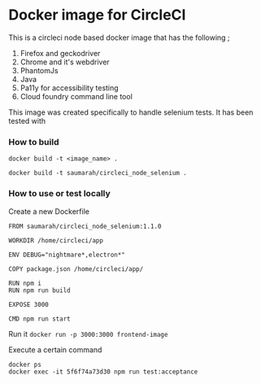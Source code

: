 # Docker image for CircleCI

This is a circleci node based docker image that has the following ;
1. Firefox and geckodriver
2. Chrome and it's webdriver
3. PhantomJs
4. Java
5. Pa11y for accessibility testing
6. Cloud foundry command line tool

This image was created specifically to handle selenium tests. It has been tested with 

### How to build
```
docker build -t <image_name> .

docker build -t saumarah/circleci_node_selenium .

```

### How to use or test locally
Create a new Dockerfile
``` 
FROM saumarah/circleci_node_selenium:1.1.0

WORKDIR /home/circleci/app

ENV DEBUG="nightmare*,electron*"

COPY package.json /home/circleci/app/

RUN npm i
RUN npm run build

EXPOSE 3000

CMD npm run start
```

Run it 
``` docker run -p 3000:3000 frontend-image ```

Execute a certain command
``` 
docker ps
docker exec -it 5f6f74a73d30 npm run test:acceptance
```
